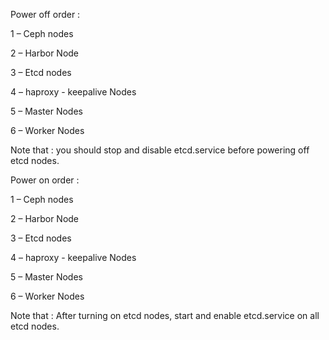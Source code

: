 Power off order :

1 – Ceph nodes 

2 – Harbor Node 

3 – Etcd nodes 

4 – haproxy - keepalive Nodes 

5 – Master Nodes 

6 – Worker Nodes 

Note that : you should stop and disable etcd.service before powering off etcd nodes.  


Power on order :

1 – Ceph nodes 

2 – Harbor Node 

3 – Etcd nodes 

4 – haproxy - keepalive Nodes 

5 – Master Nodes 

6 – Worker Nodes 

Note that : After turning on etcd nodes, start and enable etcd.service on all etcd nodes. 
